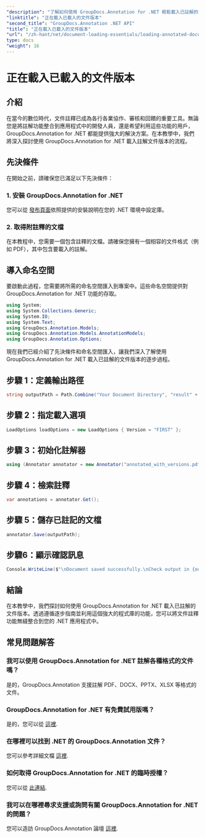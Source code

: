 ```yaml
---
"description": "了解如何使用 GroupDocs.Annotation for .NET 輕鬆載入已註解的文件版本。簡化協作和審核流程。"
"linktitle": "正在載入已載入的文件版本"
"second_title": "GroupDocs.Annotation .NET API"
"title": "正在載入已載入的文件版本"
"url": "/zh-hant/net/document-loading-essentials/loading-annotated-document-version/"
type: docs
"weight": 16
---
```


# 正在載入已載入的文件版本

## 介紹
在當今的數位時代，文件註釋已成為各行各業協作、審核和回饋的重要工具。無論您是將註解功能整合到應用程式中的開發人員，還是希望利用這些功能的用戶，GroupDocs.Annotation for .NET 都能提供強大的解決方案。在本教學中，我們將深入探討使用 GroupDocs.Annotation for .NET 載入註解文件版本的流程。
## 先決條件
在開始之前，請確保您已滿足以下先決條件：
### 1. 安裝 GroupDocs.Annotation for .NET
您可以從 [發布頁面](https://releases.groupdocs.com/annotation/net/)依照提供的安裝說明在您的 .NET 環境中設定庫。
### 2. 取得附註釋的文檔
在本教程中，您需要一個包含註釋的文檔。請確保您擁有一個相容的文件格式（例如 PDF），其中包含要載入的註解。

## 導入命名空間
要啟動此過程，您需要將所需的命名空間匯入到專案中。這些命名空間提供對 GroupDocs.Annotation for .NET 功能的存取。

```csharp
using System;
using System.Collections.Generic;
using System.IO;
using System.Text;
using GroupDocs.Annotation.Models;
using GroupDocs.Annotation.Models.AnnotationModels;
using GroupDocs.Annotation.Options;
```


現在我們已經介紹了先決條件和命名空間匯入，讓我們深入了解使用 GroupDocs.Annotation for .NET 載入已註解的文件版本的逐步過程。
## 步驟 1：定義輸出路徑
```csharp
string outputPath = Path.Combine("Your Document Directory", "result" + Path.GetExtension("input.pdf"));
```
## 步驟 2：指定載入選項
```csharp
LoadOptions loadOptions = new LoadOptions { Version = "FIRST" };
```
## 步驟 3：初始化註解器
```csharp
using (Annotator annotator = new Annotator("annotated_with_versions.pdf", loadOptions))
```
## 步驟 4：檢索註釋
```csharp
var annotations = annotator.Get();
```
## 步驟 5：儲存已註記的文檔
```csharp
annotator.Save(outputPath);
```
## 步驟6：顯示確認訊息
```csharp
Console.WriteLine($"\nDocument saved successfully.\nCheck output in {outputPath}.");
```

## 結論
在本教學中，我們探討如何使用 GroupDocs.Annotation for .NET 載入已註解的文件版本。透過遵循逐步指南並利用這個強大的程式庫的功能，您可以將文件註釋功能無縫整合到您的 .NET 應用程式中。
## 常見問題解答
### 我可以使用 GroupDocs.Annotation for .NET 註解各種格式的文件嗎？
是的，GroupDocs.Annotation 支援註解 PDF、DOCX、PPTX、XLSX 等格式的文件。
### GroupDocs.Annotation for .NET 有免費試用版嗎？
是的，您可以從 [這裡](https://releases。groupdocs.com/).
### 在哪裡可以找到 .NET 的 GroupDocs.Annotation 文件？
您可以參考詳細文檔 [這裡](https://tutorials。groupdocs.com/annotation/net/).
### 如何取得 GroupDocs.Annotation for .NET 的臨時授權？
您可以從 [此連結](https://purchase。groupdocs.com/temporary-license/).
### 我可以在哪裡尋求支援或詢問有關 GroupDocs.Annotation for .NET 的問題？
您可以造訪 GroupDocs.Annotation 論壇 [這裡](https://forum。groupdocs.com/c/annotation/10).